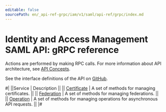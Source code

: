 ```yaml
---
editable: false
sourcePath: en/_api-ref-grpc/iam/v1/saml/api-ref/grpc/index.md
---
```


# Identity and Access Management SAML API: gRPC reference

Actions are performed by making RPC calls. For more information about API architecture, see [API Concepts](/docs/api-design-guide/).

See the interface definitions of the API on [GitHub](https://github.com/yandex-cloud/cloudapi).

#|
||Service | Description ||
|| [Certificate](Certificate/index.md) | A set of methods for managing certificates. ||
|| [Federation](Federation/index.md) | A set of methods for managing federations. ||
|| [Operation](Operation/index.md) | A set of methods for managing operations for asynchronous API requests. ||
|#